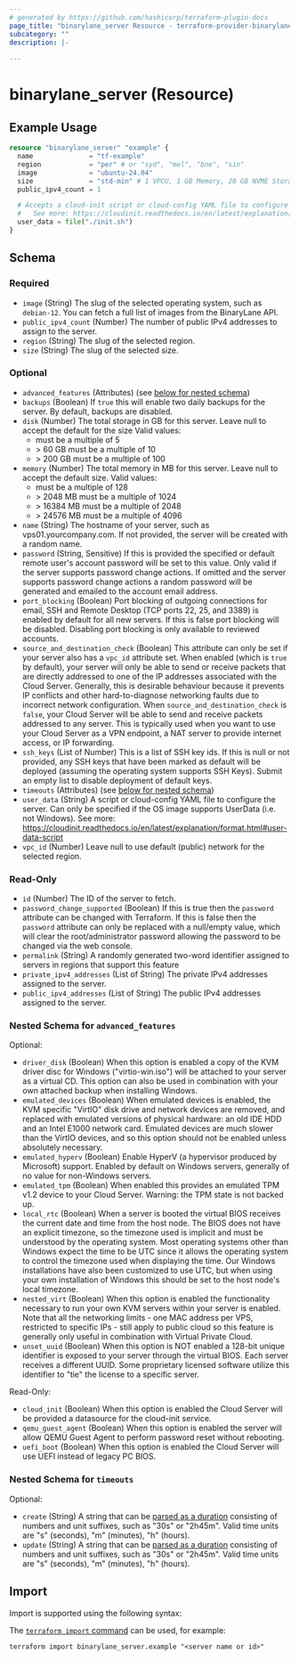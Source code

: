 ```yaml
---
# generated by https://github.com/hashicorp/terraform-plugin-docs
page_title: "binarylane_server Resource - terraform-provider-binarylane"
subcategory: ""
description: |-
  
---
```


# binarylane_server (Resource)



## Example Usage

```terraform
resource "binarylane_server" "example" {
  name              = "tf-example"
  region            = "per" # or "syd", "mel", "bne", "sin"
  image             = "ubuntu-24.04"
  size              = "std-min" # 1 VPCU, 1 GB Memory, 20 GB NVME Storage, 1000 GB Data Transfer
  public_ipv4_count = 1

  # Accepts a cloud-init script or cloud-config YAML file to configure the server
  #   See more: https://cloudinit.readthedocs.io/en/latest/explanation/format.html#user-data-script
  user_data = file("./init.sh")
}
```

<!-- schema generated by tfplugindocs -->
## Schema

### Required

- `image` (String) The slug of the selected operating system, such as `debian-12`. You can fetch a full list of images from the BinaryLane API.
- `public_ipv4_count` (Number) The number of public IPv4 addresses to assign to the server.
- `region` (String) The slug of the selected region.
- `size` (String) The slug of the selected size.

### Optional

- `advanced_features` (Attributes) (see [below for nested schema](#nestedatt--advanced_features))
- `backups` (Boolean) If `true` this will enable two daily backups for the server. By default, backups are disabled.
- `disk` (Number) The total storage in GB for this server. Leave null to accept the default for the size Valid values:
  - must be a multiple of 5
  - \> 60 GB must be a multiple of 10
  - \> 200 GB must be a multiple of 100
- `memory` (Number) The total memory in MB for this server. Leave null to accept the default size. Valid values:
  - must be a multiple of 128
  - \> 2048 MB must be a multiple of 1024
  - \> 16384 MB must be a multiple of 2048
  - \> 24576 MB must be a multiple of 4096
- `name` (String) The hostname of your server, such as vps01.yourcompany.com. If not provided, the server will be created with a random name.
- `password` (String, Sensitive) If this is provided the specified or default remote user's account password will be set to this value. Only valid if the server supports password change actions. If omitted and the server supports password change actions a random password will be generated and emailed to the account email address.
- `port_blocking` (Boolean) Port blocking of outgoing connections for email, SSH and Remote Desktop (TCP ports 22, 25, and 3389) is enabled by default for all new servers. If this is false port blocking will be disabled. Disabling port blocking is only available to reviewed accounts.
- `source_and_destination_check` (Boolean) This attribute can only be set if your server also has a `vpc_id` attribute set. When enabled (which is `true` by default), your server will only be able to send or receive packets that are directly addressed to one of the IP addresses associated with the Cloud Server. Generally, this is desirable behaviour because it prevents IP conflicts and other hard-to-diagnose networking faults due to incorrect network configuration. When `source_and_destination_check` is `false`, your Cloud Server will be able to send and receive packets addressed to any server. This is typically used when you want to use your Cloud Server as a VPN endpoint, a NAT server to provide internet access, or IP forwarding.
- `ssh_keys` (List of Number) This is a list of SSH key ids. If this is null or not provided, any SSH keys that have been marked as default will be deployed (assuming the operating system supports SSH Keys). Submit an empty list to disable deployment of default keys.
- `timeouts` (Attributes) (see [below for nested schema](#nestedatt--timeouts))
- `user_data` (String) A script or cloud-config YAML file to configure the server. Can only be specified if the OS image supports UserData (i.e. not Windows). See more: https://cloudinit.readthedocs.io/en/latest/explanation/format.html#user-data-script
- `vpc_id` (Number) Leave null to use default (public) network for the selected region.

### Read-Only

- `id` (Number) The ID of the server to fetch.
- `password_change_supported` (Boolean) If this is true then the `password` attribute can be changed with Terraform. If this is false then the `password` attribute can only be replaced with a null/empty value, which will clear the root/administrator password allowing the password to be changed via the web console.
- `permalink` (String) A randomly generated two-word identifier assigned to servers in regions that support this feature
- `private_ipv4_addresses` (List of String) The private IPv4 addresses assigned to the server.
- `public_ipv4_addresses` (List of String) The public IPv4 addresses assigned to the server.

<a id="nestedatt--advanced_features"></a>
### Nested Schema for `advanced_features`

Optional:

- `driver_disk` (Boolean) When this option is enabled a copy of the KVM driver disc for Windows ("virtio-win.iso") will be attached to your server as a virtual CD. This option can also be used in combination with your own attached backup when installing Windows.
- `emulated_devices` (Boolean) When emulated devices is enabled, the KVM specific "VirtIO" disk drive and network devices are removed, and replaced with emulated versions of physical hardware: an old IDE HDD and an Intel E1000 network card.  Emulated devices are much slower than the VirtIO devices, and so this option should not be enabled unless absolutely necessary.
- `emulated_hyperv` (Boolean) Enable HyperV (a hypervisor produced by Microsoft) support. Enabled by default on Windows servers, generally of no value for non-Windows servers.
- `emulated_tpm` (Boolean) When enabled this provides an emulated TPM v1.2 device to your Cloud Server. Warning: the TPM state is not backed up.
- `local_rtc` (Boolean) When a server is booted the virtual BIOS receives the current date and time from the host node. The BIOS does not have an explicit timezone, so the timezone used is implicit and must be understood by the operating system. Most operating systems other than Windows expect the time to be UTC since it allows the operating system to control the timezone used when displaying the time. Our Windows installations have also been customized to use UTC, but when using your own installation of Windows this should be set to the host node's local timezone.
- `nested_virt` (Boolean) When this option is enabled the functionality necessary to run your own KVM servers within your server is enabled. Note that all the networking limits - one MAC address per VPS, restricted to specific IPs - still apply to public cloud so this feature is generally only useful in combination with Virtual Private Cloud.
- `unset_uuid` (Boolean) When this option is NOT enabled a 128-bit unique identifier is exposed to your server through the virtual BIOS. Each server receives a different UUID. Some proprietary licensed software utilize this identifier to "tie" the license to a specific server.

Read-Only:

- `cloud_init` (Boolean) When this option is enabled the Cloud Server will be provided a datasource for the cloud-init service.
- `qemu_guest_agent` (Boolean) When this option is enabled the server will allow QEMU Guest Agent to perform password reset without rebooting.
- `uefi_boot` (Boolean) When this option is enabled the Cloud Server will use UEFI instead of legacy PC BIOS.


<a id="nestedatt--timeouts"></a>
### Nested Schema for `timeouts`

Optional:

- `create` (String) A string that can be [parsed as a duration](https://pkg.go.dev/time#ParseDuration) consisting of numbers and unit suffixes, such as "30s" or "2h45m". Valid time units are "s" (seconds), "m" (minutes), "h" (hours).
- `update` (String) A string that can be [parsed as a duration](https://pkg.go.dev/time#ParseDuration) consisting of numbers and unit suffixes, such as "30s" or "2h45m". Valid time units are "s" (seconds), "m" (minutes), "h" (hours).

## Import

Import is supported using the following syntax:

The [`terraform import` command](https://developer.hashicorp.com/terraform/cli/commands/import) can be used, for example:

```shell
terraform import binarylane_server.example "<server name or id>"
```
